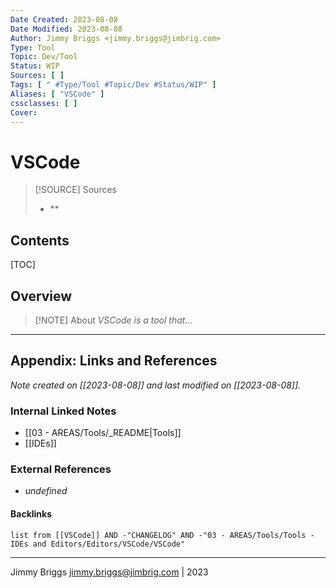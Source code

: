 ```yaml
---
Date Created: 2023-08-08
Date Modified: 2023-08-08
Author: Jimmy Briggs <jimmy.briggs@jimbrig.com>
Type: Tool
Topic: Dev/Tool
Status: WIP
Sources: [ ]
Tags: [ " #Type/Tool #Topic/Dev #Status/WIP" ]
Aliases: [ "VSCode" ]
cssclasses: [ ]
Cover:
---
```


# VSCode

> [!SOURCE] Sources
> - **

## Contents

[TOC]

## Overview

> [!NOTE] About
> *VSCode is a tool that...*

***

## Appendix: Links and References

*Note created on [[2023-08-08]] and last modified on [[2023-08-08]].*

### Internal Linked Notes

- [[03 - AREAS/Tools/_README|Tools]]
- [[IDEs]]

### External References

- *undefined*

#### Backlinks

```dataview
list from [[VSCode]] AND -"CHANGELOG" AND -"03 - AREAS/Tools/Tools - IDEs and Editors/Editors/VSCode/VSCode"
```


***

Jimmy Briggs <jimmy.briggs@jimbrig.com> | 2023

